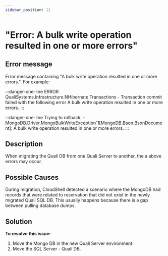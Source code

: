 ```yaml
---
sidebar_position: 11
---
```


# "Error: A bulk write operation resulted in one or more errors"

## Error message

Error message containing "A bulk write operation resulted in one or more errors.". For example:

:::danger-one-line
ERROR QualiSystems.Infrastructure.NHibernate.Transactions - Transaction commit failed with the following error A bulk write operation resulted in one or more errors.
:::

:::danger-one-line
Trying to rollback. - MongoDB.Driver.MongoBulkWriteException\`1\[MongoDB.Bson.BsonDocument\]: A bulk write operation resulted in one or more errors.
:::
## Description

When migrating the Quali DB from one Quali Server to another, the a above errors may occur.

## Possible Causes

During migration, CloudShell detected a scenario where the MongoDB had records that were related to reservation that did not exist in the newly migrated Quali SQL DB. This usually happens because there is a gap between pulling database dumps.

## Solution

**To resolve this issue:**

1. Move the Mongo DB in the new Quali Server environment.
2. Move the SQL Server - Quali DB.